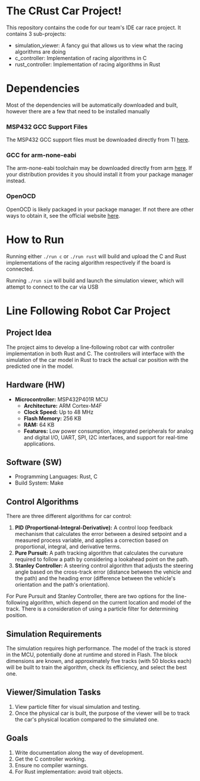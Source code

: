# The CRust Car Project!

This repository contains the code for our team's IDE car race project. It contains 3 sub-projects:

- simulation_viewer: A fancy gui that allows us to view what the racing algorithms are doing
- c_controller: Implementation of racing algorithms in C
- rust_controller: Implementation of racing algorithms in Rust

# Dependencies

Most of the dependencies will be automatically downloaded and built, however there are a few that need to be installed manually

### MSP432 GCC Support Files

The MSP432 GCC support files must be downloaded directly from TI [here](https://software-dl.ti.com/msp430/msp430_public_sw/mcu/msp430/MSP432GCC/latest/index_FDS.html).

### GCC for arm-none-eabi

The arm-none-eabi toolchain may be downloaded directly from arm [here](https://developer.arm.com/downloads/-/arm-gnu-toolchain-downloads). If your distribution provides it you should install it from your package manager instead.

### OpenOCD

OpenOCD is likely packaged in your package manager. If not there are other ways to obtain it, see the official website [here](https://openocd.org/pages/getting-openocd.html).

# How to Run

Running either `./run c` or `./run rust` will build and upload the C and Rust implementations of the racing algorithm respectively if the board is connected. 

Running `./run sim` will build and launch the simulation viewer, which will attempt to connect to the car via USB



# Line Following Robot Car Project

## Project Idea
The project aims to develop a line-following robot car with controller implementation in both Rust and C. The controllers will interface with the simulation of the car model in Rust to track the actual car position with the predicted one in the model.

## Hardware (HW)
- **Microcontroller:** MSP432P401R MCU
  - **Architecture:** ARM Cortex-M4F
  - **Clock Speed:** Up to 48 MHz
  - **Flash Memory:** 256 KB
  - **RAM:** 64 KB
  - **Features:** Low power consumption, integrated peripherals for analog and digital I/O, UART, SPI, I2C interfaces, and support for real-time applications.

## Software (SW)
- Programming Languages: Rust, C
- Build System: Make

## Control Algorithms
There are three different algorithms for car control:
1. **PID (Proportional-Integral-Derivative):** A control loop feedback mechanism that calculates the error between a desired setpoint and a measured process variable, and applies a correction based on proportional, integral, and derivative terms.
2. **Pure Pursuit:** A path tracking algorithm that calculates the curvature required to follow a path by considering a lookahead point on the path.
3. **Stanley Controller:** A steering control algorithm that adjusts the steering angle based on the cross-track error (distance between the vehicle and the path) and the heading error (difference between the vehicle's orientation and the path's orientation).


For Pure Pursuit and Stanley Controller, there are two options for the line-following algorithm, which depend on the current location and model of the track. There is a consideration of using a particle filter for determining position.

## Simulation Requirements
The simulation requires high performance. The model of the track is stored in the MCU, potentially done at runtime and stored in Flash. The block dimensions are known, and approximately five tracks (with 50 blocks each) will be built to train the algorithm, check its efficiency, and select the best one.

## Viewer/Simulation Tasks
1. View particle filter for visual simulation and testing.
2. Once the physical car is built, the purpose of the viewer will be to track the car's physical location compared to the simulated one.

## Goals
1. Write documentation along the way of development.
2. Get the C controller working.
3. Ensure no compiler warnings.
4. For Rust implementation: avoid trait objects.